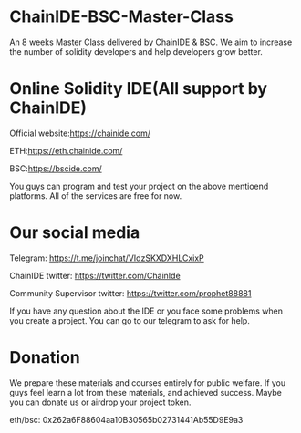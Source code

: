 # ChainIDE-BSC-Master-Class

An 8 weeks Master Class delivered by ChainIDE & BSC.
We aim to increase the number of solidity developers and help developers grow better.


# Online Solidity IDE(All support by ChainIDE)

Official website:https://chainide.com/

ETH:https://eth.chainide.com/

BSC:https://bscide.com/

You guys can program and test your project on the above mentioend platforms.
All of the services are free for now.


# Our social media

Telegram: https://t.me/joinchat/VIdzSKXDXHLCxixP

ChainIDE twitter: https://twitter.com/ChainIde

Community Supervisor twitter: https://twitter.com/prophet88881


If you have any question about the IDE or you face some problems when you create a project.
You can go to our telegram to ask for help.

# Donation

We prepare these materials and courses entirely for public welfare.
If you guys feel learn a lot from these materials, and achieved success.
Maybe you can donate us or airdrop your project token.

eth/bsc: 0x262a6F88604aa10B30565b02731441Ab55D9E9a3
